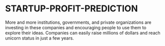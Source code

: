 # STARTUP-PROFIT-PREDICTION
More and more institutions, governments, and private organizations are investing in these companies and encouraging people to use them to explore their ideas. Companies can easily raise millions of dollars and reach unicorn status in just a few years.
